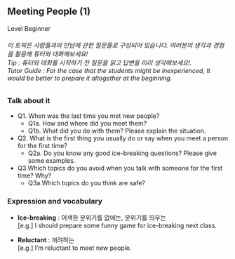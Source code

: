 ## Meeting People (1)
Level Beginner
###### 이 토픽은 사람들과의 만남에 관한 질문들로 구성되어 있습니다. 여러분의 생각과 경험을 활용해 튜터와 대화해보세요!<br/>Tip : 튜터와 대화를 시작하기 전 질문을 읽고 답변을 미리 생각해보세요!.<br/>Tutor Guide : For the case that the students might be inexperienced, It would be better to prepare it altogether at the beginning.

### Talk about it
- Q1. When was the last time you met new people?
  - Q1a. How and where did you meet them?
  - Q1b. What did you do with them? Please explain the situation.
- Q2. What is the first thing you usually do or say when you meet a person for the first time?
  - Q2a. Do you know any good ice-breaking questions? Please give some examples.
- Q3.Which topics do you avoid when you talk with someone for the first time? Why?
  - Q3a.Which topics do you think are safe?   
### Expression and vocabulary
- **Ice-breaking** : 어색한 분위기를 없애는, 분위기를 띄우는  
[e.g.] I should prepare some funny game for ice-breaking next class.

- **Reluctant** : 꺼려하는  
[e.g.] I’m reluctant to meet new people.



